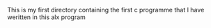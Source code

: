 This is my first directory containing the first c programme that I have weritten in this alx program

